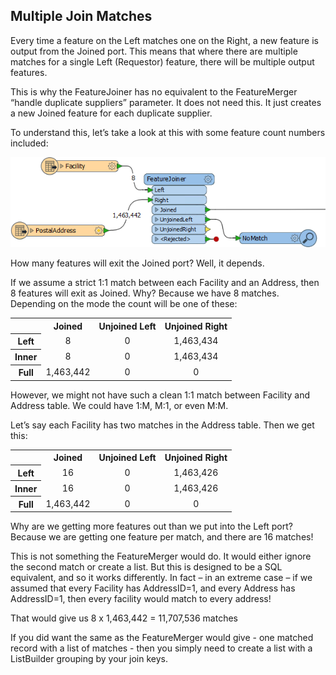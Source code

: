 ## Multiple Join Matches ##
Every time a feature on the Left matches one on the Right, a new feature is output from the Joined port. This means that where there are multiple matches for a single Left (Requestor) feature, there will be multiple output features.

This is why the FeatureJoiner has no equivalent to the FeatureMerger “handle duplicate suppliers” parameter. It does not need this. It just creates a new Joined feature for each duplicate supplier.


To understand this, let’s take a look at this with some feature count numbers included:

![](./Images/Img6.006.MultiJoinCanvas.png)

How many features will exit the Joined port? Well, it depends.

If we assume a strict 1:1 match between each Facility and an Address, then 8 features will exit as Joined. Why? Because we have 8 matches. Depending on the mode the count will be one of these:

<table>
<tr><th></th><th>Joined</th><th>Unjoined Left</th><th>Unjoined Right</th></tr>
<tr><th>Left</th><td align="center">8</td><td align="center">0</td><td align="center">1,463,434</td></tr>
<tr><th>Inner</th><td align="center">8</td><td align="center">0</td><td align="center">1,463,434</td></tr>
<tr><th>Full</th><td align="center">1,463,442</td><td align="center">0</td><td align="center">0</td></tr>
</table>

However, we might not have such a clean 1:1 match between Facility and Address table. We could have 1:M, M:1, or even M:M.

Let’s say each Facility has two matches in the Address table. Then we get this:

<table>
<tr><th></th><th>Joined</th><th>Unjoined Left</th><th>Unjoined Right</th></tr>
<tr><th>Left</th><td align="center">16</td><td align="center">0</td><td align="center">1,463,426</td></tr>
<tr><th>Inner</th><td align="center">16</td><td align="center">0</td><td align="center">1,463,426</td></tr>
<tr><th>Full</th><td align="center">1,463,442</td><td align="center">0</td><td align="center">0</td></tr>
</table>

Why are we getting more features out than we put into the Left port? Because we are getting one feature per match, and there are 16 matches!

This is not something the FeatureMerger would do. It would either ignore the second match or create a list. But this is designed to be a SQL equivalent, and so it works differently. In fact – in an extreme case – if we assumed that every Facility has AddressID=1, and every Address has AddressID=1, then every facility would match to every address!

That would give us 8 x 1,463,442 = 11,707,536 matches

If you did want the same as the FeatureMerger would give - one matched record with a list of matches - then you simply need to create a list with a ListBuilder grouping by your join keys.
